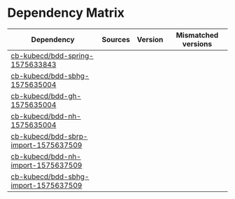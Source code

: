 # Dependency Matrix

Dependency | Sources | Version | Mismatched versions
---------- | ------- | ------- | -------------------
[cb-kubecd/bdd-spring-1575633843](https://github.com/cb-kubecd/bdd-spring-1575633843.git) |  | []() | 
[cb-kubecd/bdd-sbhg-1575635004](https://github.com/cb-kubecd/bdd-sbhg-1575635004.git) |  | []() | 
[cb-kubecd/bdd-gh-1575635004](https://github.com/cb-kubecd/bdd-gh-1575635004.git) |  | []() | 
[cb-kubecd/bdd-nh-1575635004](https://github.com/cb-kubecd/bdd-nh-1575635004.git) |  | []() | 
[cb-kubecd/bdd-sbrp-import-1575637509](https://github.com/cb-kubecd/bdd-sbrp-import-1575637509.git) |  | []() | 
[cb-kubecd/bdd-nh-import-1575637509](https://github.com/cb-kubecd/bdd-nh-import-1575637509.git) |  | []() | 
[cb-kubecd/bdd-sbhg-import-1575637509](https://github.com/cb-kubecd/bdd-sbhg-import-1575637509.git) |  | []() | 
